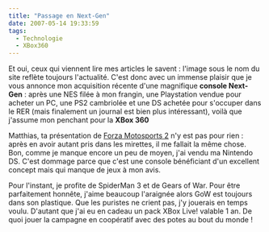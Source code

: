 ```yaml
---
title: "Passage en Next-Gen"
date: 2007-05-14 19:33:59
tags:
  - Technologie
  - XBox360
---
```


Et oui, ceux qui viennent lire mes articles le savent&nbsp;: l'image sous le nom du site reflète toujours l'actualité. C'est donc avec un immense plaisir que je vous annonce mon acquisition récente d'une magnifique **console Next-Gen**&nbsp;: après une NES filée à mon frangin, une Playstation vendue pour acheter un PC, une PS2 cambriolée et une DS achetée pour s'occuper dans le RER (mais finalement un journal est bien plus intéressant), voilà que j'assume mon penchant pour la **XBox 360**

Matthias, ta présentation de [Forza Motosports 2](/?s=road+rules) n'y est pas pour rien&nbsp;: après en avoir autant pris dans les mirettes, il me fallait la même chose. Bon, comme je manque encore un peu de moyen, j'ai vendu ma Nintendo DS. C'est dommage parce que c'est une console bénéficiant d'un excellent concept mais qui manque de jeux à mon avis.

Pour l'instant, je profite de SpiderMan 3 et de Gears of War. Pour être parfaitement honnête, j'aime beaucoup l'araignée alors GoW est toujours dans son plastique. Que les puristes ne crient pas, j'y jouerais en temps voulu. D'autant que j'ai eu en cadeau un pack XBox Live! valable 1 an. De quoi jouer la campagne en coopératif avec des potes au bout du monde&nbsp;!